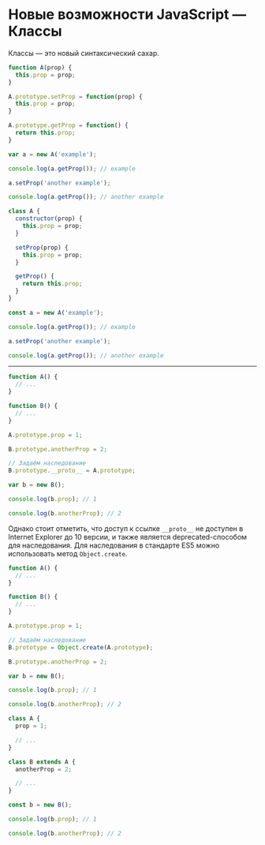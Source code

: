 # Новые возможности JavaScript — Классы

Классы — это новый синтаксический сахар.

```javascript
function A(prop) {
  this.prop = prop;
}

A.prototype.setProp = function(prop) {
  this.prop = prop;
}

A.prototype.getProp = function() {
  return this.prop;
}

var a = new A('example');

console.log(a.getProp()); // example

a.setProp('another example');

console.log(a.getProp()); // another example
```

```javascript
class A {
  constructor(prop) {
    this.prop = prop;
  }

  setProp(prop) {
    this.prop = prop;
  }

  getProp() {
    return this.prop;
  }
}

const a = new A('example');

console.log(a.getProp()); // example

a.setProp('another example');

console.log(a.getProp()); // another example
```

---

```javascript
function A() {
  // ...
}

function B() {
  // ...
}

A.prototype.prop = 1;

B.prototype.anotherProp = 2;

// Задаём наследование
B.prototype.__proto__ = A.prototype;

var b = new B();

console.log(b.prop); // 1

console.log(b.anotherProp); // 2
```

Однако стоит отметить, что доступ к ссылке `__proto__` не доступен в Internet Explorer до 10 версии,
и также является deprecated-способом для наследования. Для наследования в стандарте ES5 можно
использовать метод `Object.create`.

```javascript
function A() {
  // ...
}

function B() {
  // ...
}

A.prototype.prop = 1;

// Задаём наследование
B.prototype = Object.create(A.prototype);

B.prototype.anotherProp = 2;

var b = new B();

console.log(b.prop); // 1

console.log(b.anotherProp); // 2
```

```javascript
class A {
  prop = 1;

  // ...
}

class B extends A {
  anotherProp = 2;

  // ...
}

const b = new B();

console.log(b.prop); // 1

console.log(b.anotherProp); // 2
```
